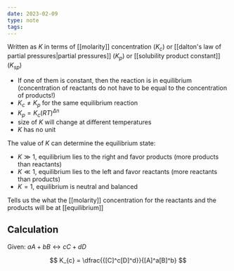 ```yaml
---
date: 2023-02-09
type: note
tags:
---
```


Written as $K$ in terms of [[molarity]] concentration $(K_{c})$ or [[dalton's law of partial pressures|partial pressures]] $(K_{p})$ or [[solubility product constant]] ($K_{sp}$)
- If one of them is constant, then the reaction is in equilibrium (concentration of reactants do not have to be equal to the concentration of products!)
- $K_{c} \neq K_{p}$ for the same equilibrium reaction
- $K_{p} = K_{c}(RT)^{\Delta n}$
- size of $K$ will change at different temperatures
- $K$ has no unit

The value of $K$ can determine the equilibrium state:
- $K \gg 1$, equilibrium lies to the right and favor products (more products than reactants)
- $K \ll 1$, equilibrium lies to the left and favor reactants (more reactants than products)
- $K = 1$, equilibrium is neutral and balanced

Tells us the what the [[molarity]] concentration for the reactants and the products will be at [[equilibrium]]

## Calculation
Given: $aA + bB \leftrightarrow cC + dD$

$$
K_{c} = \dfrac{{[C]^c[D]^d}}{[A]^a[B]^b}
$$
